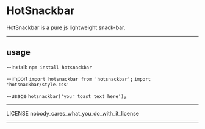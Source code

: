 
HotSnackbar
=====================
HotSnackbar is a pure js lightweight snack-bar.

-----
## usage

--install:
`npm install hotsnackbar`

--import
`import hotsnackbar from 'hotsnackbar';`
`import 'hotsnackbar/style.css'`

--usage
`hotsnackbar('your toast text here');`

----------
LICENSE
nobody_cares_what_you_do_with_it_license

---------